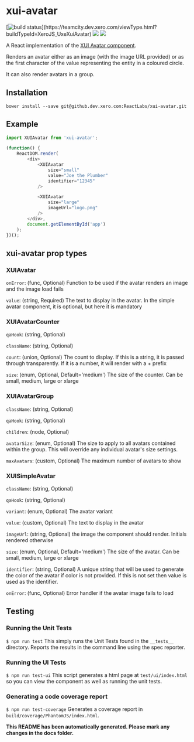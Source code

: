 xui-avatar
===========

[![build status](https://teamcity.dev.xero.com/app/rest/builds/buildType:(id:XeroJS_UxeXuiAvatar)/statusIcon)](https://teamcity.dev.xero.com/viewType.html?buildTypeId=XeroJS_UxeXuiAvatar)
![](https://img.shields.io/badge/XUI-^10.15.0-blue.svg)
![](https://img.shields.io/badge/React-^15.3.0-blue.svg)

A React implementation of the [XUI Avatar component](https://github.dev.xero.com/pages/UXE/xui/section-avatars.html).

Renders an avatar either as an image (with the image URL provided) or as the first character of the value representing the entity in a coloured circle.

It can also render avatars in a group.

## Installation

```
bower install --save git@github.dev.xero.com:ReactLabs/xui-avatar.git
```

## Example

```js
import XUIAvatar from 'xui-avatar';

(function() {
	ReactDOM.render(
		<div>
            <XUIAvatar
                size="small"
                value="Joe the Plumber"
                identifier="12345"
            />

            <XUIAvatar
                size="large"
                imageUrl="logo.png"
            />
		</div>,
		document.getElementById('app')
	);
})();
```

## xui-avatar prop types

### XUIAvatar
`onError`: (func, Optional) Function to be used if the avatar renders an image and the image load fails

`value`: (string, Required)  The text to display in the avatar. In the simple avatar component, it is optional, but here it is mandatory


### XUIAvatarCounter
`qaHook`: (string, Optional) 

`className`: (string, Optional) 

`count`: (union, Optional) The count to display. If this is a string, it is passed through transparently. If it is a number, it will render with a + prefix

`size`: (enum, Optional, Default='medium') The size of the counter. Can be small, medium, large or xlarge


### XUIAvatarGroup
`className`: (string, Optional) 

`qaHook`: (string, Optional) 

`children`: (node, Optional) 

`avatarSize`: (enum, Optional) The size to apply to all avatars contained within the group. This will override any individual avatar's size settings.

`maxAvatars`: (custom, Optional) The maximum number of avatars to show


### XUISimpleAvatar
`className`: (string, Optional) 

`qaHook`: (string, Optional) 

`variant`: (enum, Optional) The avatar variant

`value`: (custom, Optional) The text to display in the avatar

`imageUrl`: (string, Optional) the image the component should render. Initials rendered otherwise

`size`: (enum, Optional, Default='medium') The size of the avatar. Can be small, medium, large or xlarge

`identifier`: (string, Optional) A unique string that will be used to generate the color of the avatar if color is not provided. If this is not set then value is used as the identifier.

`onError`: (func, Optional) Error handler if the avatar image fails to load


## Testing

### Running the Unit Tests
`$ npm run test`
This simply runs the Unit Tests found in the `__tests__` directory. Reports the results in the command line using the spec reporter.

### Running the UI Tests
`$ npm run test-ui`
This script generates a html page at `test/ui/index.html` so you can view the component as well as running the unit tests.

### Generating a code coverage report
`$ npm run test-coverage`
Generates a coverage report in `build/coverage/PhantomJS/index.html`.


**This README has been automatically generated. Please mark any changes in the docs folder.**

